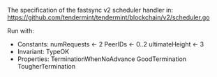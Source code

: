 The specification of the fastsync v2 scheduler handler in:
 https://github.com/tendermint/tendermint/blockchain/v2/scheduler.go

Run with:
 - Constants:
    numRequests <- 2
    PeerIDs <- 0..2
    ultimateHeight <- 3
 - Invariant:
    TypeOK
 - Properties:
    TerminationWhenNoAdvance
    GoodTermination
    TougherTermination

